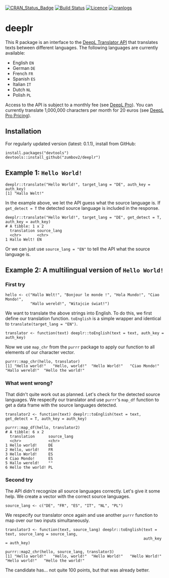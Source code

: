 [![CRAN_Status_Badge](http://www.r-pkg.org/badges/version/deeplr)](https://cran.r-project.org/package=deepler)
[![Build Status](https://travis-ci.org/zumbov2/deeplr.svg?branch=master)](https://travis-ci.org/zumbov2/deeplr)
[![Licence](https://img.shields.io/badge/licence-GPL--3-blue.svg)](https://www.gnu.org/licenses/gpl-3.0.en.html)
[![cranlogs](https://cranlogs.r-pkg.org/badges/grand-total/deeplr)](http://cran.rstudio.com/web/packages/deeplr/index.html)

# deeplr
This R package is an interface to the [DeepL Translator API](https://www.deepl.com/api.html) that translates
texts between different languages. The following languages are currently available: 
* English `EN`
* German `DE`
* French `FR`
* Spanish `ES`
* Italian `IT`
* Dutch `NL`
* Polish `PL`

Access to the API is subject to a monthly fee (see [DeepL Pro](https://www.deepl.com/pro.html)). You can currently translate 1,000,000 characters 
per month for 20 euros (see [DeepL Pro Pricing](https://www.deepl.com/pro-pricing.html)).

## Installation
For regularly updated version (latest: 0.1.1), install from GitHub:
```
install.packages("devtools")
devtools::install_github("zumbov2/deeplr")
```
## Example 1: `Hello World!`
```
deeplr::translate("Hello World!", target_lang = "DE", auth_key = auth_key)
[1] "Hallo Welt!"
```
In the example above, we let the API guess what the source language is. If `get_detect = T` the detected source language is 
included in the response.
```
deeplr::translate("Hello World!", target_lang = "DE", get_detect = T, auth_key = auth_key)
# A tibble: 1 x 2
  translation source_lang
  <chr>       <chr>      
1 Hallo Welt! EN    
```
Or we can just use `source_lang = "EN"` to tell the API what the source language is.

## Example 2: A multilingual version of `Hello World!` 
### First try 
```
hello <- c("Hallo Welt!", "Bonjour le monde !", "Hola Mundo!", "Ciao Mondo!", 
           "Hallo wereld!", "Witajcie świat!")
```
We want to translate the above strings into English. To do this, we first define our translation function. `toEnglish` is 
a simple wrapper and identical to `translate(target_lang = "EN")`.
```
translator <- function(text) deeplr::toEnglish(text = text, auth_key = auth_key)
```
Now we use `map_chr` from the `purrr` package to apply our function to all elements of our character vector. 
```
purrr::map_chr(hello, translator)
[1] "Hello world!"   "Hello, world!"  "Hello World!"   "Ciao Mondo!"    "Hallo wereld!"  "Hello the world!"
```
### What went wrong?
That didn't quite work out as planned. Let's check for the detected source languages. We respecify our translator and use
`purrr`'s `map_df` function to get a data frame with the source languages detected.
```
translator2 <- function(text) deeplr::toEnglish(text = text, get_detect = T, auth_key = auth_key)

purrr::map_df(hello, translator2)
# A tibble: 6 x 2
  translation      source_lang
  <chr>            <chr>      
1 Hello world!     DE         
2 Hello, world!    FR         
3 Hello World!     ES         
4 Ciao Mondo!      ES         
5 Hallo wereld!    ""         
6 Hello the world! PL   
```
### Second try 
The API didn't recognize all source languages correctly. Let's give it some help. We create a vector with the correct 
source languages. 
```
source_lang <- c("DE", "FR", "ES", "IT", "NL", "PL")
```
We respecify our translator once again and use another `purrr` function to map over our two inputs simultaneously.
```
translator3 <- function(text, source_lang) deeplr::toEnglish(text = text, source_lang = source_lang, 
                                                             auth_key = auth_key)

purrr::map2_chr(hello, source_lang, translator3)
[1] "Hello world!"   "Hello, world!"  "Hello World!"   "Hello World!"   "Hello world!"   "Hello the world!"
```
The candidate has... not quite 100 points, but that was already better.

